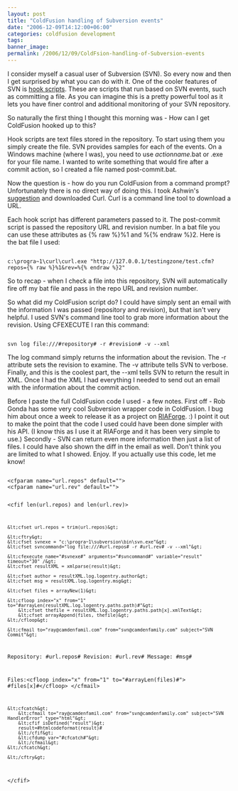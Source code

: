 ```yaml
---
layout: post
title: "ColdFusion handling of Subversion events"
date: "2006-12-09T14:12:00+06:00"
categories: coldfusion development 
tags: 
banner_image: 
permalink: /2006/12/09/ColdFsion-handling-of-Subversion-events
---
```


I consider myself a casual user of Subversion (SVN). So every now and then I get surprised by what you can do with it. One of the cooler features of SVN is <a href="http://svnbook.red-bean.com/nightly/en/svn.reposadmin.create.html#svn.reposadmin.create.hooks">hook scripts</a>. These are scripts that run based on SVN events, such as committing a file. As you can imagine this is a pretty powerful tool as it lets you have finer control and additional monitoring of your SVN repository.
<!--more-->
So naturally the first thing I thought this morning was - How can I get ColdFusion hooked up to this?

Hook scripts are text files stored in the repository. To start using them you simply create the file. SVN provides samples for each of the events. On a Windows machine (where I was), you need to use <i>actionname</i>.bat or .exe for your file name. I wanted to write something that would fire after a commit action, so I created a file named post-commit.bat. 

Now the question is - how do you run ColdFusion from a command prompt? Unfortunately there is no direct way of doing this. I took Ashwin's <a href="http://blogs.sanmathi.org/ashwin/2006/09/14/howto-call-cf-from-the-command-line/">suggestion</a> and downloaded Curl. Curl is a command line tool to download a URL. 

Each hook script has different parameters passed to it. The post-commit script is passed the repository URL and revision number. In a bat file you can use these attributes as {% raw %}%1 and %{% endraw %}2. Here is the bat file I used:

<code>
c:\progra~1\curl\curl.exe "http://127.0.0.1/testingzone/test.cfm?repos={% raw %}%1&rev=%{% endraw %}2"
</code>

So to recap - when I check a file into this repository, SVN will automatically fire off my bat file and pass in the repo URL and revision number. 

So what did my ColdFusion script do? I could have simply sent an email with the information I was passed (repository and revision), but that isn't very helpful. I used SVN's command line tool to grab more information about the revision. Using CFEXECUTE I ran this command:

<code>
svn log file:///#repository# -r #revision# -v --xml
</code>

The log command simply returns the information about the revision. The -r attribute sets the revision to examine. The -v attribute tells SVN to verbose. Finally, and this is the coolest part, the --xml tells SVN to return the result in XML. Once I had the XML I had everything I needed to send out an email with the information about the commit action.

Before I paste the full ColdFusion code I used - a few notes. First off - Rob Gonda has some very cool Subversion wrapper code in ColdFusion. I bug him about once a week to release it as a project on <a href="http://www.riaforge.org">RIAForge</a>. :) I point it out to make the point that the code I used could have been done simpler with his API. (I know this as I use it at RIAForge and it has been very simple to use.) Secondly - SVN can return even more information then just a list of files. I could have also shown the diff in the email as well. Don't think you are limited to what I showed. Enjoy. If you actually use this code, let me know!

<code>
&lt;cfparam name="url.repos" default=""&gt;
&lt;cfparam name="url.rev" default=""&gt;

&lt;cfif len(url.repos) and len(url.rev)&gt;

	&lt;cfset url.repos = trim(url.repos)&gt;
	
	&lt;cftry&gt;
	&lt;cfset svnexe = "c:\progra~1\subversion\bin\svn.exe"&gt;
	&lt;cfset svncommand="log file:///#url.repos# -r #url.rev# -v --xml"&gt;

	&lt;cfexecute name="#svnexe#" arguments="#svncommand#" variable="result" timeout="30" /&gt; 
	&lt;cfset resultXML = xmlparse(result)&gt;	

	&lt;cfset author = resultXML.log.logentry.author&gt;
	&lt;cfset msg = resultXML.log.logentry.msg&gt;

	&lt;cfset files = arrayNew(1)&gt;
	
	&lt;cfloop index="x" from="1" to="#arrayLen(resultXML.log.logentry.paths.path)#"&gt;
		&lt;cfset thefile = resultXML.log.logentry.paths.path[x].xmlText&gt;
		&lt;cfset arrayAppend(files, thefile)&gt;
	&lt;/cfloop&gt;
	
	&lt;cfmail to="ray@camdenfamil.com" from="svn@camdenfamily.com" subject="SVN Commit"&gt;
Repository:  #url.repos#
Revision:    #url.rev#
Message:
#msg#
		
Files:&lt;cfloop index="x" from="1" to="#arrayLen(files)#"&gt;
#files[x]#&lt;/cfloop&gt;
	&lt;/cfmail&gt;

	&lt;cfcatch&gt;
		&lt;cfmail to="ray@camdenfamil.com" from="svn@camdenfamily.com" subject="SVN HandlerError" type="html"&gt;
		&lt;cfif isDefined("result")&gt;
		result=#htmlcodeformat(result)#
		&lt;/cfif&gt;
		&lt;cfdump var="#cfcatch#"&gt;
		&lt;/cfmail&gt;		
	&lt;/cfcatch&gt;
	
	&lt;/cftry&gt;
	
&lt;/cfif&gt;
</code>